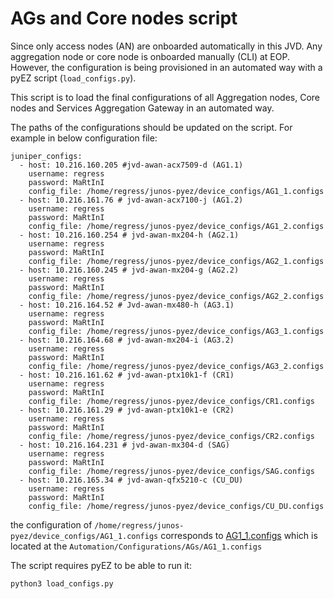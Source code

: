 # AGs and Core nodes script

Since only access nodes (AN) are onboarded automatically in this JVD. Any aggregation node or core node is onboarded manually (CLI) at EOP. However, the configuration is being provisioned in an automated way with a pyEZ script (`load_configs.py`).

This script is to load the final configurations of all Aggregation nodes, Core nodes and Services Aggregation Gateway in an automated way.

The paths of the configurations should be updated on the script. For example in below configuration file:

```
juniper_configs:
  - host: 10.216.160.205 #jvd-awan-acx7509-d (AG1.1) 
    username: regress
    password: MaRtInI
    config_file: /home/regress/junos-pyez/device_configs/AG1_1.configs
  - host: 10.216.161.76 # jvd-awan-acx7100-j (AG1.2)
    username: regress
    password: MaRtInI
    config_file: /home/regress/junos-pyez/device_configs/AG1_2.configs
  - host: 10.216.160.254 # jvd-awan-mx204-h (AG2.1)
    username: regress
    password: MaRtInI
    config_file: /home/regress/junos-pyez/device_configs/AG2_1.configs
  - host: 10.216.160.245 # jvd-awan-mx204-g (AG2.2)
    username: regress
    password: MaRtInI
    config_file: /home/regress/junos-pyez/device_configs/AG2_2.configs
  - host: 10.216.164.52 # Jvd-awan-mx480-h (AG3.1)
    username: regress
    password: MaRtInI
    config_file: /home/regress/junos-pyez/device_configs/AG3_1.configs
  - host: 10.216.164.68 # jvd-awan-mx204-i (AG3.2)
    username: regress
    password: MaRtInI
    config_file: /home/regress/junos-pyez/device_configs/AG3_2.configs
  - host: 10.216.161.62 # jvd-awan-ptx10k1-f (CR1)
    username: regress
    password: MaRtInI
    config_file: /home/regress/junos-pyez/device_configs/CR1.configs
  - host: 10.216.161.29 # jvd-awan-ptx10k1-e (CR2)
    username: regress
    password: MaRtInI
    config_file: /home/regress/junos-pyez/device_configs/CR2.configs
  - host: 10.216.164.231 # jvd-awan-mx304-d (SAG)
    username: regress
    password: MaRtInI
    config_file: /home/regress/junos-pyez/device_configs/SAG.configs
  - host: 10.216.165.34 # jvd-awan-qfx5210-c (CU_DU)
    username: regress
    password: MaRtInI
    config_file: /home/regress/junos-pyez/device_configs/CU_DU.configs
```

the configuration of `/home/regress/junos-pyez/device_configs/AG1_1.configs` corresponds to [AG1_1.configs](../../Configurations/AGs/AG1_1.configs) which is located at the `Automation/Configurations/AGs/AG1_1.configs`

The script requires pyEZ to be able to run it: 

    python3 load_configs.py
